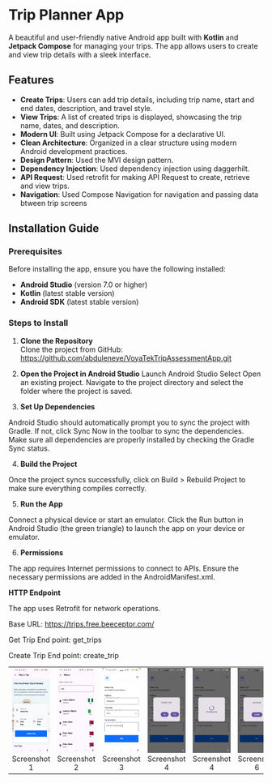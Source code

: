 # **Trip Planner App**

A beautiful and user-friendly native Android app built with **Kotlin** and **Jetpack Compose** for managing your trips. The app allows users to create and view trip details with a sleek interface.

## **Features**

- **Create Trips**: Users can add trip details, including trip name, start and end dates, description, and travel style.
- **View Trips**: A list of created trips is displayed, showcasing the trip name, dates, and description.
- **Modern UI**: Built using Jetpack Compose for a declarative UI.
- **Clean Architecture**: Organized in a clear structure using modern Android development practices.
- **Design Pattern**: Used the MVI design pattern.
- **Dependency Injection**: Used dependency injection using daggerhilt.
- **API Request**: Used retrofit for making API Request to create, retrieve and view trips.
- **Navigation**: Used Compose Navigation for navigation and passing data btween trip screens

## **Installation Guide**

### **Prerequisites**

Before installing the app, ensure you have the following installed:

- **Android Studio** (version 7.0 or higher)
- **Kotlin** (latest stable version)
- **Android SDK** (latest stable version)

### **Steps to Install**

1. **Clone the Repository**  
   Clone the project from GitHub: https://github.com/abduleneye/VoyaTekTripAssessmentApp.git

3. **Open the Project in Android Studio**
Launch Android Studio
Select Open an existing project.
Navigate to the project directory and select the folder where the project is saved.

4. **Set Up Dependencies**

Android Studio should automatically prompt you to sync the project with Gradle. If not, click Sync Now in the toolbar to sync the dependencies.
Make sure all dependencies are properly installed by checking the Gradle Sync status.

4. **Build the Project**

Once the project syncs successfully, click on Build > Rebuild Project to make sure everything compiles correctly.

5. **Run the App**

Connect a physical device or start an emulator.
Click the Run button in Android Studio (the green triangle) to launch the app on your device or emulator.

6. **Permissions**

The app requires Internet permissions to connect to APIs. Ensure the necessary permissions are added in the AndroidManifest.xml.


**HTTP Endpoint**


The app uses Retrofit for network operations.

Base URL: https://trips.free.beeceptor.com/

Get Trip End point: get_trips

Create Trip End point: create_trip

<table>
  <tr>
    <td align="center">
      <img src="AppPictures/voytek_home.jpg" alt="Screenshot 1" width="200">
      <br>Screenshot 1
    </td>
    <td align="center">
      <img src="AppPictures/cities.jpg" alt="Screenshot 2" width="200">
      <br>Screenshot 2
    </td>
     <td align="center">
      <img src="AppPictures/trip_details.jpg" alt="Screenshot 3" width="200">
      <br>Screenshot 3
    </td>
    <td align="center">
      <img src="AppPictures/create_trip_diag.jpg" alt="Screenshot 4" width="200">
      <br>Screenshot 4
    </td>
     <td align="center">
      <img src="AppPictures/create_trip_loading.jpg" alt="Screenshot 4" width="200">
      <br>Screenshot 4
    </td>
      <td align="center">
      <img src="AppPictures/trip_succ.jpg" alt="Screenshot 6" width="200">
      <br>Screenshot 6
    </td>
      <td align="center">
      <img src="AppPictures/saved_cities.jpg" alt="Screenshot 5" width="200">
      <br>Screenshot 5
    </td>
     <td align="center">
      <img src="AppPictures/trip_activites2.jpg" alt="Screenshot 5" width="200">
      <br>Screenshot 5
    </td>
      </td>
  </tr>
</table>






